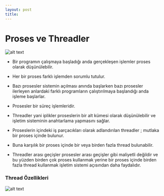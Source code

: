 ```yaml
---
layout: post
title:  
---
```

 
# Proses ve Threadler

![alt text](http://javaquicknotes.com/web/img/question/ThreadProcess.png "Proses thread gösterimi")


* Bir programın çalışmaya başladığı anda gerçekleşen işlemler proses olarak düşünülebilir.

* Her bir proses farklı işlemden sorumlu tutulur.

* Bazı prosesler sistemin açılması anında başlarken bazı prosesler ilerleyen anlardaki farklı programların çalıştırılmaya başlandığı anda işleme başlarlar.

* Prosesler bir süreç işlemleridir.

* Threadler yani iplikler proseslerin bir alt kümesi olarak düşünülebilir ve işletim sisteminin anahtarlama yapmasını  sağlar.

* Proseslerin içindeki iş parçacıkları olarak adlandırılan threadler ; mutlaka bir proses içinde bulunur.

* Buna karşılık bir proses içinde bir veya birden fazla thread bulunabilir.

* Threadler arası geçişler prosesler arası geçişler gibi maliyetli değildir ve bu yüzden birden çok proses kullanmak yerine 
bir proses içinde birden fazla thread kullanmak işletim sistemi açısından daha faydalıdır.



### Thread Özellikleri

![alt text](http://4.bp.blogspot.com/-RGjArbPoBp4/U76ZGIdCzRI/AAAAAAAAGH4/aZ43_VjwauE/s1600/iplik-thread.jpg "Proses thread farkları")

